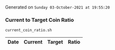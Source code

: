 Generated on `Sunday 03-October-2021 at 19:55:20`

### Current to Target Coin Ratio
`current_coin_ratio.sh`

Date|Current|Target|Ratio
---|---|---|---
